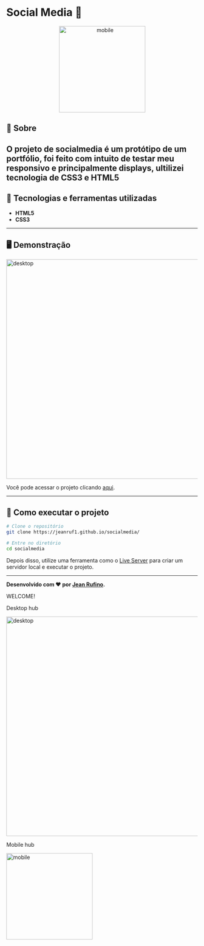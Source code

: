 # Social Media 👤
<p align="center">
<img width="227" alt="mobile" src="https://github.com/jeanruf1/socialmedia/assets/163063273/076ec0a7-794b-4c5d-b479-e92c01e3f848">
</p>

## 📖 Sobre   
O projeto de socialmedia é um protótipo de um portfólio, foi feito com intuito de testar meu responsivo e principalmente displays, ultilizei tecnologia de CSS3 e HTML5
---

## 🚀 Tecnologias e ferramentas utilizadas
 - **HTML5**
 - **CSS3**

---

## 🖥️ Demonstração

<img width="577" alt="desktop" src="https://github.com/jeanruf1/socialmedia/assets/163063273/c5b86d99-446f-4562-8874-5e8d5487d96d">

Você pode acessar o projeto clicando [aqui](https://jeanruf1.github.io/socialmedia/).

---

## 🔧 Como executar o projeto

```bash
# Clone o repositório
git clone https://jeanruf1.github.io/socialmedia/

# Entre no diretório
cd socialmedia
```
Depois disso, utilize uma ferramenta como o [Live Server](https://marketplace.visualstudio.com/items?itemName=ritwickdey.LiveServer) para criar um servidor local e executar o projeto.

----

**Desenvolvido com ❤️ por [Jean Rufino](https://github.com/jeanruf1/).**






WELCOME!

Desktop hub 

<img width="577" alt="desktop" src="https://github.com/jeanruf1/socialmedia/assets/163063273/c5b86d99-446f-4562-8874-5e8d5487d96d">

Mobile hub

<img width="227" alt="mobile" src="https://github.com/jeanruf1/socialmedia/assets/163063273/076ec0a7-794b-4c5d-b479-e92c01e3f848">

